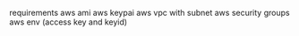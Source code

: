 





requirements
aws ami
aws keypai
aws vpc with subnet
aws security groups
aws env (access key and keyid)